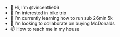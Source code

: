 - 👋 Hi, I’m @vincentlie06
- 👀 I’m interested in bike trip
- 🌱 I’m currently learning how to run sub 26min 5k
- 💞️ I’m looking to collaborate on buying McDonalds
- 📫 How to reach me in my house

<!---
vincentlie06/vincentlie06 is a ✨ special ✨ repository because its `README.md` (this file) appears on your GitHub profile.
You can click the Preview link to take a look at your changes.
--->
